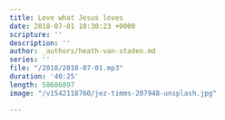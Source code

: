 ```yaml
---
title: Love what Jesus loves
date: 2018-07-01 10:30:23 +0000
scripture: ''
description: ''
author: _authors/heath-van-staden.md
series: ''
file: "/2018/2018-07-01.mp3"
duration: '40:25'
length: 58686897
image: "/v1542118760/jez-timms-207948-unsplash.jpg"

---
```

